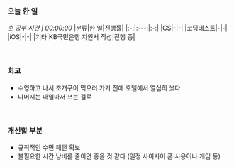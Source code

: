 ### 오늘 한 일
_순 공부 시간 | 00:00:00_
|분류|한 일|진행률|
|:-:|:---:|:-:|
|CS|-|-|
|코딩테스트|-|-|
|iOS|-|-|
|기타|KB국민은행 지원서 작성|진행 중|

<br>

### 회고
- 수영하고 나서 조개구이 먹으러 가기 전에 호텔에서 열심히 썼다
- 나머지는 내일마저 쓰는 걸로

<br>

### 개선할 부분
- 규칙적인 수면 패턴 확보
- 불필요한 시간 낭비를 줄이면 좋을 것 같다 (일정 사이사이 폰 사용이나 게임 등)
